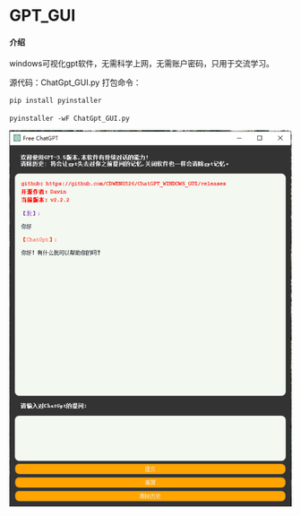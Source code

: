 # GPT_GUI

#### 介绍
windows可视化gpt软件，无需科学上网，无需账户密码，只用于交流学习。

源代码：ChatGpt_GUI.py
打包命令：
```shell
pip install pyinstaller

pyinstaller -wF ChatGpt_GUI.py
```

![输入图片说明](igpt.png)

